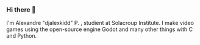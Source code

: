 ### Hi there 👋

I'm Alexandre "djalexkidd" P. , studient at Solacroup Institute.
I make video games using the open-source engine Godot and many other things with C and Python.
